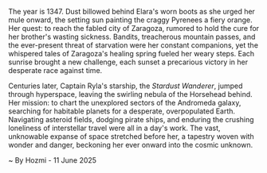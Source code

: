 
The year is 1347.  Dust billowed behind Elara's worn boots as she urged her mule onward, the setting sun painting the craggy Pyrenees a fiery orange.  Her quest: to reach the fabled city of Zaragoza, rumored to hold the cure for her brother's wasting sickness.  Bandits, treacherous mountain passes, and the ever-present threat of starvation were her constant companions, yet the whispered tales of Zaragoza's healing spring fueled her weary steps. Each sunrise brought a new challenge, each sunset a precarious victory in her desperate race against time.


Centuries later, Captain Ryla's starship, the *Stardust Wanderer*, jumped through hyperspace, leaving the swirling nebula of the Horsehead behind. Her mission: to chart the unexplored sectors of the Andromeda galaxy, searching for habitable planets for a desperate, overpopulated Earth.  Navigating asteroid fields, dodging pirate ships, and enduring the crushing loneliness of interstellar travel were all in a day's work.  The vast, unknowable expanse of space stretched before her, a tapestry woven with wonder and danger, beckoning her ever onward into the cosmic unknown.

~ By Hozmi - 11 June 2025
